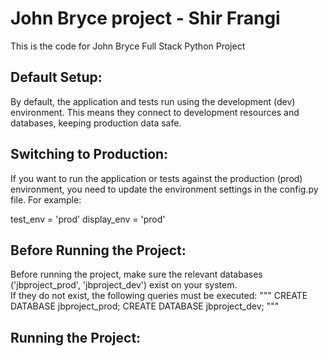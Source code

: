 # John Bryce project - Shir Frangi
This is the code for John Bryce Full Stack Python Project

## Default Setup:
By default, the application and tests run using the development (dev) environment. This means they connect to development resources and databases, keeping production data safe.

## Switching to Production:
If you want to run the application or tests against the production (prod) environment, you need to update the environment settings in the config.py file. For example:

test_env = 'prod'
display_env = 'prod'

## Before Running the Project:
Before running the project, make sure the relevant databases ('jbproject_prod', 'jbproject_dev') exist on your system.  
If they do not exist, the following queries must be executed:
    """
    CREATE DATABASE jbproject_prod;
    CREATE DATABASE jbproject_dev;
    """

## Running the Project:
